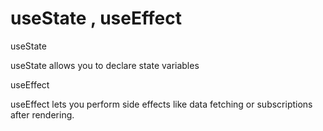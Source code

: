 # useState , useEffect

useState

useState allows you to declare state variables

useEffect

useEffect lets you perform side effects like data fetching or subscriptions after rendering.

